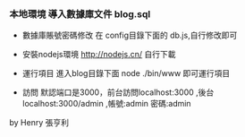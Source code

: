 ### 本地環境 導入數據庫文件 blog.sql

* 數據庫賬號密碼修改 在 config目錄下面的 db.js,自行修改即可

* 安裝nodejs環境 http://nodejs.cn/ 自行下載

* 運行項目 進入blog目錄下面 node ./bin/www 即可運行項目

* 訪問 默認端口是3000，前台訪問localhost:3000 ,後台localhost:3000/admin ,帳號:admin 密碼:admin

by Henry 張亨利
